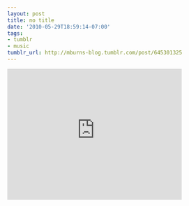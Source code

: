 ```yaml
---
layout: post
title: no title
date: '2010-05-29T18:59:14-07:00'
tags:
- tumblr
- music
tumblr_url: http://mburns-blog.tumblr.com/post/645301325
---
```

<iframe width="400" height="300"  id="youtube_iframe" src="https://www.youtube.com/embed/NonZD4cQghk?feature=oembed&amp;enablejsapi=1&amp;origin=http://safe.txmblr.com&amp;wmode=opaque" frameborder="0" allowfullscreen></iframe>

